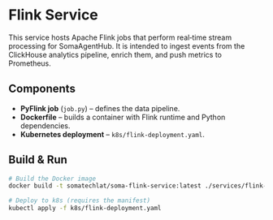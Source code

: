 # Flink Service

This service hosts Apache Flink jobs that perform real‑time stream processing for SomaAgentHub. It is intended to ingest events from the ClickHouse analytics pipeline, enrich them, and push metrics to Prometheus.

## Components
- **PyFlink job** (`job.py`) – defines the data pipeline.
- **Dockerfile** – builds a container with Flink runtime and Python dependencies.
- **Kubernetes deployment** – `k8s/flink-deployment.yaml`.

## Build & Run
```bash
# Build the Docker image
docker build -t somatechlat/soma-flink-service:latest ./services/flink-service

# Deploy to k8s (requires the manifest)
kubectl apply -f k8s/flink-deployment.yaml
```
